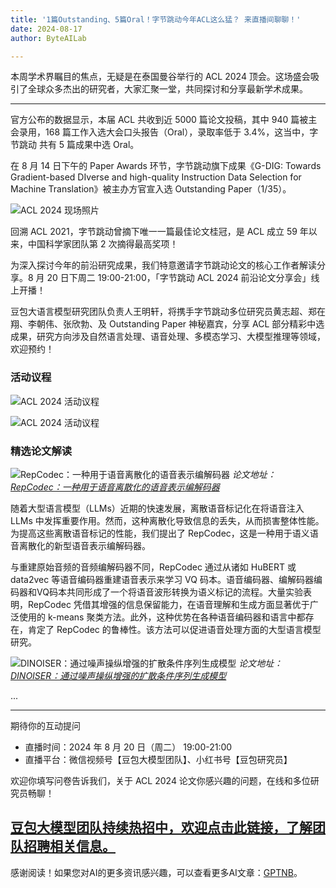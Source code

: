 ```yaml
---
title: '1篇Outstanding、5篇Oral！字节跳动今年ACL这么猛？ 来直播间聊聊！'
date: 2024-08-17
author: ByteAILab

---
```


本周学术界瞩目的焦点，无疑是在泰国曼谷举行的 ACL 2024 顶会。这场盛会吸引了全球众多杰出的研究者，大家汇聚一堂，共同探讨和分享最新学术成果。

---


官方公布的数据显示，本届 ACL 共收到近 5000 篇论文投稿，其中 940 篇被主会录用，168 篇工作入选大会口头报告（Oral），录取率低于 3.4%，这当中，字节跳动 共有 5 篇成果中选 Oral。

在 8 月 14 日下午的 Paper Awards 环节，字节跳动旗下成果《G-DIG: Towards Gradient-based DIverse and high-quality Instruction Data Selection for Machine Translation》被主办方官宣入选 Outstanding Paper（1/35）。

![ACL 2024 现场照片](https://mmbiz.qpic.cn/sz_mmbiz_jpg/KmXPKA19gW81RVUnXDVem9EDzCibXV3p0jJicfpykl9HF9GlXSjeXCyiaXfZI724zJp1yWp2cy1y8NXeDFHsoCqmQ/640?wx_fmt=jpeg&from=appmsg)

回溯 ACL 2021，字节跳动曾摘下唯一一篇最佳论文桂冠，是 ACL 成立 59 年以来，中国科学家团队第 2 次摘得最高奖项！

为深入探讨今年的前沿研究成果，我们特意邀请字节跳动论文的核心工作者解读分享。8 月 20 日下周二 19:00-21:00，「字节跳动 ACL 2024 前沿论文分享会」线上开播！

豆包大语言模型研究团队负责人王明轩，将携手字节跳动多位研究员黄志超、郑在翔、李朝伟、张欣勃、及 Outstanding Paper 神秘嘉宾，分享 ACL 部分精彩中选成果，研究方向涉及自然语言处理、语音处理、多模态学习、大模型推理等领域，欢迎预约！

### 活动议程

![ACL 2024 活动议程](https://mmbiz.qpic.cn/sz_mmbiz_png/KmXPKA19gW81RVUnXDVem9EDzCibXV3p0ttDicuIzNHGKAESldHvibbQf4hsgpibkk5CHOy1MCf65xqbNYuM7p2ddQ/640?wx_fmt=png&from=appmsg)

![ACL 2024 活动议程](https://mmbiz.qpic.cn/sz_mmbiz_png/IrH3BAPESuialuJplZsibXWPmHuicsqznTuicWWw8H125ZMVcp3bZOeuDcJnH6I90OqGm5w6EjPRVzN47tlTZXS2eQ/640?wx_fmt=other&from=appmsg&tp=webp&wxfrom=5&wx_lazy=1&wx_co=1)

### 精选论文解读

![RepCodec：一种用于语音离散化的语音表示编解码器](https://mmbiz.qpic.cn/sz_mmbiz_png/IrH3BAPESuiacNdRrd43J5KZbSxodmxvSbPiaLibUiaWlqR8g0UJnQPIpYA2QDn5OMoo1Tx7Y3jGpy2zhjkBiacCmKA/640?wx_fmt=other&from=appmsg&tp=webp&wxfrom=5&wx_lazy=1&wx_co=1)
*论文地址：[RepCodec：一种用于语音离散化的语音表示编解码器](https://arxiv.org/pdf/2309.00169)*

随着大型语言模型（LLMs）近期的快速发展，离散语音标记化在将语音注入 LLMs 中发挥重要作用。然而，这种离散化导致信息的丢失，从而损害整体性能。为提高这些离散语音标记的性能，我们提出了 RepCodec，这是一种用于语义语音离散化的新型语音表示编解码器。

与重建原始音频的音频编解码器不同，RepCodec 通过从诸如 HuBERT 或 data2vec 等语音编码器重建语音表示来学习 VQ 码本。语音编码器、编解码器编码器和VQ码本共同形成了一个将语音波形转换为语义标记的流程。大量实验表明，RepCodec 凭借其增强的信息保留能力，在语音理解和生成方面显著优于广泛使用的 k-means 聚类方法。此外，这种优势在各种语音编码器和语言中都存在，肯定了 RepCodec 的鲁棒性。该方法可以促进语音处理方面的大型语言模型研究。

![DINOISER：通过噪声操纵增强的扩散条件序列生成模型](https://mmbiz.qpic.cn/sz_mmbiz_png/IrH3BAPESuialuJplZsibXWPmHuicsqznTuicWWw8H125ZMVcp3bZOeuDcJnH6I90OqGm5w6EjPRVzN47tlTZXS2eQ/640?wx_fmt=other&from=appmsg&tp=webp&wxfrom=5&wx_lazy=1&wx_co=1)
*论文地址：[DINOISER：通过噪声操纵增强的扩散条件序列生成模型](https://arxiv.org/pdf/2302.10025)*

...

---

期待你的互动提问

- 直播时间：2024 年 8 月 20 日（周二） 19:00-21:00
- 直播平台：微信视频号【豆包大模型团队】、小红书号【豆包研究员】

欢迎你填写问卷告诉我们，关于 ACL 2024 论文你感兴趣的问题，在线和多位研究员畅聊！

[豆包大模型团队持续热招中，欢迎点击此链接，了解团队招聘相关信息。](https://jobs.toutiao.com/campus/position?keywords=&category=&location=&project=7369308514965489958&type=&job_hot_flag=¤t=1&limit=10&functionCategory=&tag=&spread=JXECMSY)
---
感谢阅读！如果您对AI的更多资讯感兴趣，可以查看更多AI文章：[GPTNB](https://gptnb.com)。